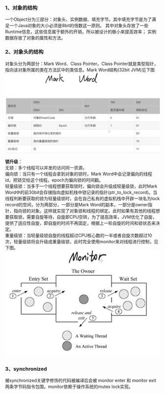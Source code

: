 ### 1、对象的结构
一个Object分为三部分：对象头、实例数据、填充字节。其中填充字节是为了满足一个Java对象的大小必须是8bit的倍数这一原则。
其中对象头存放了一些Runtime信息，这些信息属于额外的开销，所以被设计的极小来提高效率；
实例数据存放了对象的属性和方法。<br>

### 2、对象头的结构
对象头分为两部分：Mark Word、Class Pointer。Class Pointer就是类型指针，指向该对象所属的类在方法区中的类信息。Mark Word结构(32bit JVM)见下图<br>
![Mark Word](https://github.com/wangjc95/photos/blob/master/Mark%20Word.png?raw=true) <br>

**锁升级**：<br>
无锁：多个线程可以并发的访问同一资源。<br>
偏向锁：当只有一个线程会拿到对象的锁时，Mark Word中会记录偏向的线程id，把锁交给这个线程。epoch为偏向锁的时间戳。<br>
轻量级锁：当多于一个线程想要获取锁时，偏向锁会升级成轻量级锁，此时Mark Word中的前30bit会存储指向虚拟机栈中锁记录的指针(ptr_to_lock_record)。当线程判断要获取的锁为轻量级锁时，会在自己私有的虚拟机栈中开辟一块名为lock record的空间，分为两部分，一部分是Mark Word的副本，一部分是owner指针，指向锁的对象。这样就实现了对象锁和线程的绑定。此时如果有其他的线程想要获取锁，需要自旋等待，自旋即CPU空转，为了提高效率，JVM优化了自旋，提供了适应性自旋，即自旋的时间不再固定，根据上一轮自旋的时间和锁状态来决定。<br>
重量级锁：当轻量级锁自旋的线程超过CPU核心数的一半或者自旋次数超过10次，轻量级锁将会升级成重量级锁，此时完全使用monitor来对线程进行控制，见下图。<br>
![Monitor](https://github.com/wangjc95/photos/blob/master/Monitor.png?raw=true)

### 3、synchronized
被synchronized关键字修饰的代码被编译后会被 monitor enter 和 monitor exit两条字节码指令包围。monitor依赖于操作系统的mutex lock实现。
